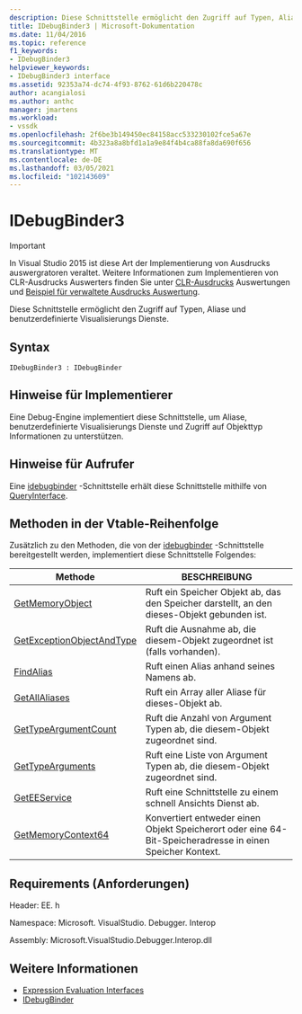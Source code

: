 ```yaml
---
description: Diese Schnittstelle ermöglicht den Zugriff auf Typen, Aliase und benutzerdefinierte Visualisierungs Dienste.
title: IDebugBinder3 | Microsoft-Dokumentation
ms.date: 11/04/2016
ms.topic: reference
f1_keywords:
- IDebugBinder3
helpviewer_keywords:
- IDebugBinder3 interface
ms.assetid: 92353a74-dc74-4f93-8762-61d6b220478c
author: acangialosi
ms.author: anthc
manager: jmartens
ms.workload:
- vssdk
ms.openlocfilehash: 2f6be3b149450ec84158acc533230102fce5a67e
ms.sourcegitcommit: 4b323a8a8bfd1a1a9e84f4b4ca88fa8da690f656
ms.translationtype: MT
ms.contentlocale: de-DE
ms.lasthandoff: 03/05/2021
ms.locfileid: "102143609"
---
```

# <a name="idebugbinder3"></a>IDebugBinder3
> [!IMPORTANT]
> In Visual Studio 2015 ist diese Art der Implementierung von Ausdrucks auswergratoren veraltet. Weitere Informationen zum Implementieren von CLR-Ausdrucks Auswerters finden Sie unter [CLR-Ausdrucks](https://github.com/Microsoft/ConcordExtensibilitySamples/wiki/CLR-Expression-Evaluators) Auswertungen und [Beispiel für verwaltete Ausdrucks Auswertung](https://github.com/Microsoft/ConcordExtensibilitySamples/wiki/Managed-Expression-Evaluator-Sample).

 Diese Schnittstelle ermöglicht den Zugriff auf Typen, Aliase und benutzerdefinierte Visualisierungs Dienste.

## <a name="syntax"></a>Syntax

```
IDebugBinder3 : IDebugBinder
```

## <a name="notes-for-implementers"></a>Hinweise für Implementierer
 Eine Debug-Engine implementiert diese Schnittstelle, um Aliase, benutzerdefinierte Visualisierungs Dienste und Zugriff auf Objekttyp Informationen zu unterstützen.

## <a name="notes-for-callers"></a>Hinweise für Aufrufer
 Eine [idebugbinder](../../../extensibility/debugger/reference/idebugbinder.md) -Schnittstelle erhält diese Schnittstelle mithilfe von [QueryInterface](/cpp/atl/queryinterface).

## <a name="methods-in-vtable-order"></a>Methoden in der Vtable-Reihenfolge
 Zusätzlich zu den Methoden, die von der [idebugbinder](../../../extensibility/debugger/reference/idebugbinder.md) -Schnittstelle bereitgestellt werden, implementiert diese Schnittstelle Folgendes:

|Methode|BESCHREIBUNG|
|------------|-----------------|
|[GetMemoryObject](../../../extensibility/debugger/reference/idebugbinder3-getmemoryobject.md)|Ruft ein Speicher Objekt ab, das den Speicher darstellt, an den dieses-Objekt gebunden ist.|
|[GetExceptionObjectAndType](../../../extensibility/debugger/reference/idebugbinder3-getexceptionobjectandtype.md)|Ruft die Ausnahme ab, die diesem-Objekt zugeordnet ist (falls vorhanden).|
|[FindAlias](../../../extensibility/debugger/reference/idebugbinder3-findalias.md)|Ruft einen Alias anhand seines Namens ab.|
|[GetAllAliases](../../../extensibility/debugger/reference/idebugbinder3-getallaliases.md)|Ruft ein Array aller Aliase für dieses-Objekt ab.|
|[GetTypeArgumentCount](../../../extensibility/debugger/reference/idebugbinder3-gettypeargumentcount.md)|Ruft die Anzahl von Argument Typen ab, die diesem-Objekt zugeordnet sind.|
|[GetTypeArguments](../../../extensibility/debugger/reference/idebugbinder3-gettypearguments.md)|Ruft eine Liste von Argument Typen ab, die diesem-Objekt zugeordnet sind.|
|[GetEEService](../../../extensibility/debugger/reference/idebugbinder3-geteeservice.md)|Ruft eine Schnittstelle zu einem schnell Ansichts Dienst ab.|
|[GetMemoryContext64](../../../extensibility/debugger/reference/idebugbinder3-getmemorycontext64.md)|Konvertiert entweder einen Objekt Speicherort oder eine 64-Bit-Speicheradresse in einen Speicher Kontext.|

## <a name="requirements"></a>Requirements (Anforderungen)
 Header: EE. h

 Namespace: Microsoft. VisualStudio. Debugger. Interop

 Assembly: Microsoft.VisualStudio.Debugger.Interop.dll

## <a name="see-also"></a>Weitere Informationen
- [Expression Evaluation Interfaces](../../../extensibility/debugger/reference/expression-evaluation-interfaces.md)
- [IDebugBinder](../../../extensibility/debugger/reference/idebugbinder.md)
